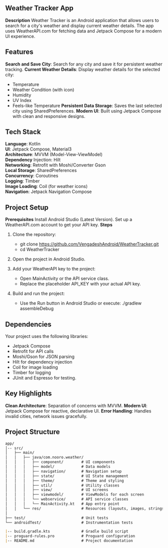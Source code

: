## Weather Tracker App
**Description**
Weather Tracker is an Android application that allows users to search for a city's weather and display current weather details.
The app uses WeatherAPI.com for fetching data and Jetpack Compose for a modern UI experience.

## Features

**Search and Save City**: Search for any city and save it for persistent weather tracking.
**Current Weather Details**: Display weather details for the selected city:
* Temperature
* Weather Condition (with icon)
* Humidity
* UV Index
* Feels-like Temperature
**Persistent Data Storage**: Saves the last selected city using SharedPreferences.
**Modern UI**: Built using Jetpack Compose with clean and responsive designs.

## Tech Stack
**Language**: Kotlin  
**UI**: Jetpack Compose, Material3  
**Architecture**: MVVM (Model-View-ViewModel)  
**Dependency** Injection: Hilt  
**Networking**: Retrofit with Moshi/Converter Gson  
**Local Storage**: SharedPreferences  
**Concurrency**: Coroutines  
**Logging**: Timber  
**Image Loading**: Coil (for weather icons)  
**Navigation**: Jetpack Navigation Compose



## Project Setup

**Prerequisites**
Install Android Studio (Latest Version).
Set up a WeatherAPI.com account to get your API key.
**Steps**
1. Clone the repository:    
   - git clone https://github.com/VengadeshAndroid/WeatherTracker.git
   - cd WeatherTracker
2. Open the project in Android Studio.

3. Add your WeatherAPI key to the project:
   - Open MainActivity or the API service class.  
   - Replace the placeholder API_KEY with your actual API key.
4. Build and run the project:
   - Use the Run button in Android Studio or execute:
    ./gradlew assembleDebug

 ## Dependencies
Your project uses the following libraries:

* Jetpack Compose
* Retrofit for API calls
* Moshi/Gson for JSON parsing
* Hilt for dependency injection
* Coil for image loading
* Timber for logging
* JUnit and Espresso for testing.

## Key Highlights
**Clean Architecture**: Separation of concerns with MVVM.
**Modern UI**: Jetpack Compose for reactive, declarative UI.
**Error Handling**: Handles invalid cities, network issues gracefully.

## Project Structure
```markdown
app/
│-- src/
│   ├── main/
│   │   ├── java/com.nooro.weather/
│   │   │   ├── component/        # UI components
│   │   │   ├── model/            # Data models
│   │   │   ├── navigation/       # Navigation setup
│   │   │   ├── state/            # UI State management
│   │   │   ├── theme/            # Theme and styling
│   │   │   ├── util/             # Utility classes
│   │   │   ├── view/             # UI screens
│   │   │   ├── viewmodel/        # ViewModels for each screen
│   │   │   └── webservice/       # API service classes
│   │   │   └── MainActivity.kt   # App entry point
│   │   └── res/                  # Resources (layouts, images, strings)
│   
├── test/                         # Unit tests
└── androidTest/                  # Instrumentation tests

|-- build.gradle.kts              # Gradle build script
|-- proguard-rules.pro            # Proguard configuration
|-- README.md                     # Project documentation

